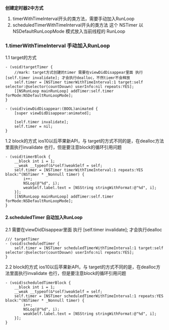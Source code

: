 **创建定时器2中方式**
1. timerWithTimeInterval开头的类方法，需要手动加入RunLoop
2. scheduledTimerWithTimeInterval开头的类方法 这个 NSTimer 以 NSDefaultRunLoopMode 模式放入当前线程的 RunLoop

### 1.timerWithTimeInterval 手动加入RunLoop

1.1 target的方式
```
- (void)targetTimer {
    //mark: target方式创建的timer 需要在viewDidDisappear里面 执行 [self.timer invalidate]; 才会执行dealloc，不然tiemr不会释放
    self.timer = [NSTimer timerWithTimeInterval:1 target:self selector:@selector(countDouwn) userInfo:nil repeats:YES];    
    [[NSRunLoop mainRunLoop] addTimer:self.timer forMode:NSDefaultRunLoopMode];
}   

- (void)viewDidDisappear:(BOOL)animated {
    [super viewDidDisappear:animated];
    
    [self.timer invalidate];
    self.timer = nil;
}

```
1.2 block的方式 ios10以后苹果新API，与 target的方式不同的是，在dealloc方法里面执行invalidate 也行，但是要注意block的循环引用问题
```
- (void)timerBlock {
    __block int i = 1;
    __weak __typeof(&*self)weakSelf = self;
    self.timer = [NSTimer timerWithTimeInterval:1 repeats:YES block:^(NSTimer * _Nonnull timer) {
        i++;
        NSLog(@"%d", i); 
        weakSelf.label.text = [NSString stringWithFormat:@"%d", i];
    }];
    [[NSRunLoop mainRunLoop] addTimer:self.timer forMode:NSDefaultRunLoopMode];
}
```


#### 2.scheduledTimer 自动加入RunLoop

2.1 需要在viewDidDisappear里面 执行 [self.timer invalidate]; 才会执行dealloc
```
/// targetTimer
- (void)scheduledTimer {
    self.timer = [NSTimer scheduledTimerWithTimeInterval:1 target:self selector:@selector(countDouwn) userInfo:nil repeats:YES];
}
```

2.2 block的方式 ios10以后苹果新API，与 target的方式不同的是，在dealloc方法里面执行invalidate 也行，但是要注意block的循环引用问题

```
- (void)scheduledTimerBlock {
    __block int i = 1;
    __weak __typeof(&*self)weakSelf = self;
    self.timer = [NSTimer scheduledTimerWithTimeInterval:1 repeats:YES block:^(NSTimer * _Nonnull timer) {
        i++;
        NSLog(@"%d", i); 
        weakSelf.label.text = [NSString stringWithFormat:@"%d", i];
    }];
}
```
